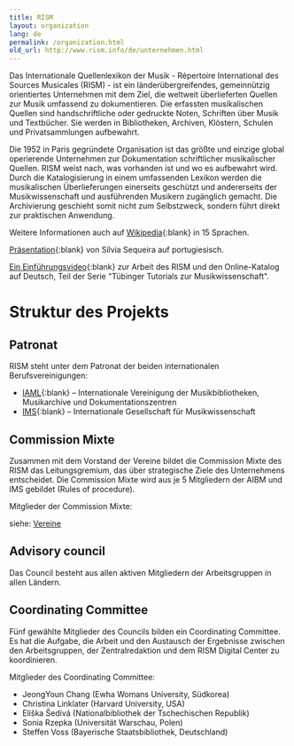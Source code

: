 ```yaml
---
title: RISM
layout: organization
lang: de
permalink: /organization.html
old_url: http://www.rism.info/de/unternehmen.html
---
```


Das Internationale Quellenlexikon der Musik - Répertoire International des Sources Musicales (RISM) - ist ein länderübergreifendes, gemeinnützig orientiertes Unternehmen mit dem Ziel, die weltweit überlieferten Quellen zur Musik umfassend zu dokumentieren. Die erfassten musikalischen Quellen sind handschriftliche oder gedruckte Noten, Schriften über Musik und Textbücher. Sie werden in Bibliotheken, Archiven, Klöstern, Schulen und Privatsammlungen aufbewahrt.

Die 1952 in Paris gegründete Organisation ist das größte und einzige global operierende Unternehmen zur Dokumentation schriftlicher musikalischer Quellen. RISM weist nach, was vorhanden ist und wo es aufbewahrt wird. Durch die Katalogisierung in einem umfassenden Lexikon werden die musikalischen Überlieferungen einerseits geschützt und andererseits der Musikwissenschaft und ausführenden Musikern zugänglich gemacht. Die Archivierung geschieht somit nicht zum Selbstzweck, sondern führt direkt zur praktischen Anwendung.

Weitere Informationen auch auf [Wikipedia](https://de.wikipedia.org/wiki/R%C3%A9pertoire_International_des_Sources_Musicales){:blank} in 15 Sprachen.

[Präsentation](http://www.bnportugal.pt/images/stories/agenda/2017/RISM_apresentacao_BNP2017.pdf){:blank} von Sílvia Sequeira auf portugiesisch.

[Ein Einführungsvideo](https://youtu.be/K34u716Uwmk){:blank} zur Arbeit des RISM und den Online-Katalog auf Deutsch, Teil der Serie "Tübinger Tutorials zur Musikwissenschaft".


# Struktur des Projekts

## Patronat

RISM steht unter dem Patronat der beiden internationalen Berufsvereinigungen:

* [IAML](http://www.iaml.info){:blank} – Internationale Vereinigung der Musikbibliotheken, Musikarchive und Dokumentationszentren
* [IMS](https://www.musicology.org){:blank} – Internationale Gesellschaft für Musikwissenschaft

## Commission Mixte

Zusammen mit dem Vorstand der Vereine bildet die Commission Mixte des RISM das Leitungsgremium, das über strategische Ziele des Unternehmens entscheidet. Die Commission Mixte wird aus je 5 Mitgliedern der AIBM und IMS gebildet (Rules of procedure).

Mitglieder der Commission Mixte:

siehe: [Vereine](/organization/the-association.html)

## Advisory council

Das Council besteht aus allen aktiven Mitgliedern der Arbeitsgruppen in allen Ländern.

## Coordinating Committee

Fünf gewählte Mitglieder des Councils bilden ein Coordinating Committee. Es hat die Aufgabe, die Arbeit und den Austausch der Ergebnisse zwischen den Arbeitsgruppen, der Zentralredaktion und dem RISM Digital Center zu koordinieren.

Mitglieder des Coordinating Committee:

* JeongYoun Chang (Ewha Womans University, Südkorea)
* Christina Linklater (Harvard University, USA)
* Eliška Šedivá (Nationalbibliothek der Tschechischen Republik)
* Sonia Rzepka (Universität Warschau, Polen)
* Steffen Voss (Bayerische Staatsbibliothek, Deutschland)
